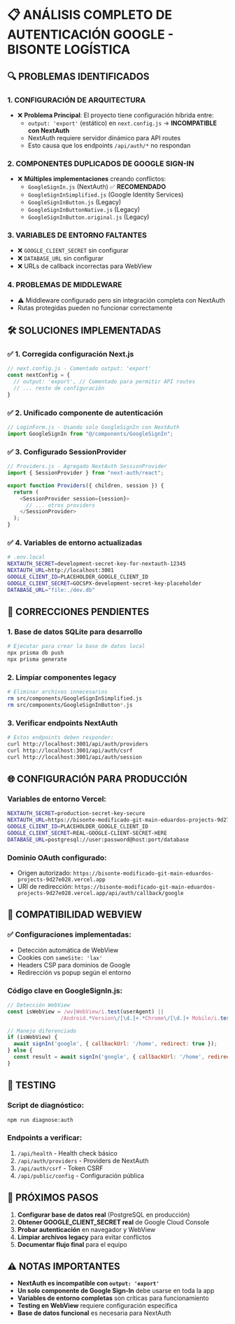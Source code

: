 # 📋 ANÁLISIS COMPLETO DE AUTENTICACIÓN GOOGLE - BISONTE LOGÍSTICA

## 🔍 **PROBLEMAS IDENTIFICADOS**

### 1. **CONFIGURACIÓN DE ARQUITECTURA**
- ❌ **Problema Principal**: El proyecto tiene configuración híbrida entre:
  - `output: 'export'` (estático) en `next.config.js` → **INCOMPATIBLE con NextAuth**
  - NextAuth requiere servidor dinámico para API routes
  - Esto causa que los endpoints `/api/auth/*` no respondan

### 2. **COMPONENTES DUPLICADOS DE GOOGLE SIGN-IN**
- ❌ **Múltiples implementaciones** creando conflictos:
  - `GoogleSignIn.js` (NextAuth) ✅ **RECOMENDADO**
  - `GoogleSignInSimplified.js` (Google Identity Services)
  - `GoogleSignInButton.js` (Legacy)
  - `GoogleSignInButtonNative.js` (Legacy)
  - `GoogleSignInButton.original.js` (Legacy)

### 3. **VARIABLES DE ENTORNO FALTANTES**
- ❌ `GOOGLE_CLIENT_SECRET` sin configurar
- ❌ `DATABASE_URL` sin configurar
- ❌ URLs de callback incorrectas para WebView

### 4. **PROBLEMAS DE MIDDLEWARE**
- ⚠️ Middleware configurado pero sin integración completa con NextAuth
- Rutas protegidas pueden no funcionar correctamente

## 🛠️ **SOLUCIONES IMPLEMENTADAS**

### ✅ **1. Corregida configuración Next.js**
```javascript
// next.config.js - Comentado output: 'export'
const nextConfig = {
  // output: 'export', // Comentado para permitir API routes
  // ... resto de configuración
}
```

### ✅ **2. Unificado componente de autenticación**
```javascript
// LoginForm.js - Usando solo GoogleSignIn con NextAuth
import GoogleSignIn from "@/components/GoogleSignIn";
```

### ✅ **3. Configurado SessionProvider**
```javascript
// Providers.js - Agregado NextAuth SessionProvider
import { SessionProvider } from "next-auth/react";

export function Providers({ children, session }) {
  return (
    <SessionProvider session={session}>
      // ... otros providers
    </SessionProvider>
  );
}
```

### ✅ **4. Variables de entorno actualizadas**
```bash
# .env.local
NEXTAUTH_SECRET=development-secret-key-for-nextauth-12345
NEXTAUTH_URL=http://localhost:3001
GOOGLE_CLIENT_ID=PLACEHOLDER_GOOGLE_CLIENT_ID
GOOGLE_CLIENT_SECRET=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holder
DATABASE_URL="file:./dev.db"
```

## 🔧 **CORRECCIONES PENDIENTES**

### 1. **Base de datos SQLite para desarrollo**
```bash
# Ejecutar para crear la base de datos local
npx prisma db push
npx prisma generate
```

### 2. **Limpiar componentes legacy**
```bash
# Eliminar archivos innecesarios
rm src/components/GoogleSignInSimplified.js
rm src/components/GoogleSignInButton*.js
```

### 3. **Verificar endpoints NextAuth**
```bash
# Estos endpoints deben responder:
curl http://localhost:3001/api/auth/providers
curl http://localhost:3001/api/auth/csrf
curl http://localhost:3001/api/auth/session
```

## 🌐 **CONFIGURACIÓN PARA PRODUCCIÓN**

### **Variables de entorno Vercel:**
```bash
NEXTAUTH_SECRET=production-secret-key-secure
NEXTAUTH_URL=https://bisonte-modificado-git-main-eduardos-projects-9d27e028.vercel.app
GOOGLE_CLIENT_ID=PLACEHOLDER_GOOGLE_CLIENT_ID
GOOGLE_CLIENT_SECRET=REAL-GOOGLE-CLIENT-SECRET-HERE
DATABASE_URL=postgresql://user:password@host:port/database
```

### **Dominio OAuth configurado:**
- Origen autorizado: `https://bisonte-modificado-git-main-eduardos-projects-9d27e028.vercel.app`
- URI de redirección: `https://bisonte-modificado-git-main-eduardos-projects-9d27e028.vercel.app/api/auth/callback/google`

## 📱 **COMPATIBILIDAD WEBVIEW**

### ✅ **Configuraciones implementadas:**
- Detección automática de WebView
- Cookies con `sameSite: 'lax'`
- Headers CSP para dominios de Google
- Redirección vs popup según el entorno

### **Código clave en GoogleSignIn.js:**
```javascript
// Detección WebView
const isWebView = /wv|WebView/i.test(userAgent) ||
                 /Android.*Version\/[\d.]+.*Chrome\/[\d.]+ Mobile/i.test(userAgent);

// Manejo diferenciado
if (isWebView) {
  await signIn('google', { callbackUrl: '/home', redirect: true });
} else {
  const result = await signIn('google', { callbackUrl: '/home', redirect: false });
}
```

## 🧪 **TESTING**

### **Script de diagnóstico:**
```bash
npm run diagnose:auth
```

### **Endpoints a verificar:**
1. `/api/health` - Health check básico
2. `/api/auth/providers` - Providers de NextAuth
3. `/api/auth/csrf` - Token CSRF
4. `/api/public/config` - Configuración pública

## 📝 **PRÓXIMOS PASOS**

1. **Configurar base de datos real** (PostgreSQL en producción)
2. **Obtener GOOGLE_CLIENT_SECRET real** de Google Cloud Console
3. **Probar autenticación** en navegador y WebView
4. **Limpiar archivos legacy** para evitar conflictos
5. **Documentar flujo final** para el equipo

## ⚠️ **NOTAS IMPORTANTES**

- **NextAuth es incompatible con `output: 'export'`**
- **Un solo componente de Google Sign-In** debe usarse en toda la app
- **Variables de entorno completas** son críticas para funcionamiento
- **Testing en WebView** requiere configuración específica
- **Base de datos funcional** es necesaria para NextAuth
